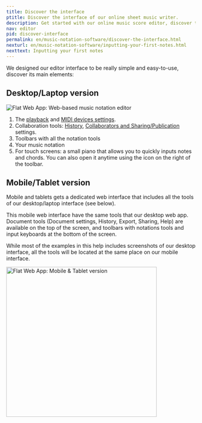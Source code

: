 ```yaml
---
title: Discover the interface
ptitle: Discover the interface of our online sheet music writer.
description: Get started with our online music score editor, discover the main elements of our user interface
nav: editor
pid: discover-interface
permalink: en/music-notation-software/discover-the-interface.html
nexturl: en/music-notation-software/inputting-your-first-notes.html
nexttext: Inputting your first notes
---
```


We designed our editor interface to be really simple and easy-to-use, discover its main elements:

## Desktop/Laptop version

![Flat Web App: Web-based music notation editor](/help/assets/img/editor/editor-overview-highlights.png)

1. The [playback](/help/en/music-notation-software/playback.html) and [MIDI devices settings](https://flat.io/midi-devices/setup).
2. Collaboration tools: [History](https://blog.flat.io/introducing-smart-history/), [Collaborators and Sharing/Publication](/help/en/music-notation-software/share-collaborate.html) settings.
3. Toolbars with all the notation tools
4. Your music notation
5. For touch screens: a small piano that allows you to quickly inputs notes and chords. You can also open it anytime using the icon on the right of the toolbar.

## Mobile/Tablet version

Mobile and tablets gets a dedicated web interface that includes all the tools of our desktop/laptop interface (see below).

This mobile web interface have the same tools that our desktop web app. Document tools (Document settings, History, Export, Sharing, Help) are available on the top of the screen, and toolbars with notations tools and input keyboards at the bottom of the screen.

While most of the examples in this help includes screenshots of our desktop interface, all the tools will be located at the same place on our mobile interface.

<img src="/help/assets/img/editor/mobile-interface.png" style="width: 400px; border: 0;" alt="Flat Web App: Mobile & Tablet version">

